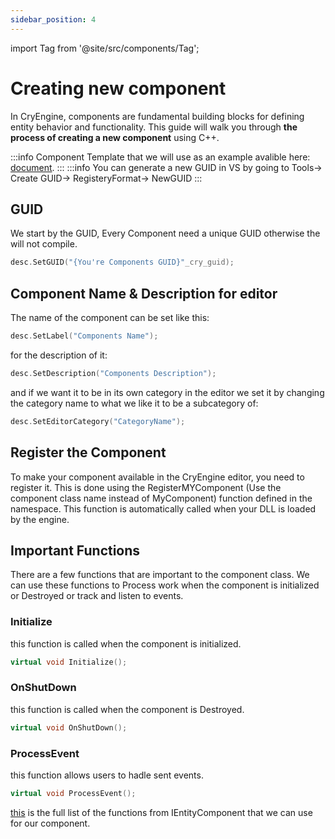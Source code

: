 ```yaml
---
sidebar_position: 4
---
```

import Tag from '@site/src/components/Tag';

# Creating new component

In CryEngine, components are fundamental building blocks for defining entity behavior and functionality. This guide will walk you through **the process of creating a new component** using C++.

:::info
Component Template that we will use as an example avalible here: [document](/docs/5.7/C++%20API/Component/ComponentTemplate).
:::
:::info
You can generate a new GUID in VS by going to Tools-> Create GUID-> RegisteryFormat-> NewGUID
:::


## GUID
We start by the GUID, Every Component need a unique GUID otherwise the will not compile. 
```cpp title="GUID"
desc.SetGUID("{You're Components GUID}"_cry_guid);
```

## Component Name & Description for editor

The name of the component can be set like this:
```cpp title="SetName"
desc.SetLabel("Components Name");
```
for the description of it:
```cpp title="SetDescription"
desc.SetDescription("Components Description");
```
and if we want it to be in its own category in the editor we set it by changing the category name to what we like it to be a subcategory of:
```cpp title="SetDescription"
desc.SetEditorCategory("CategoryName");
```

## Register the Component
To make your component available in the CryEngine editor, you need to register it. This is done using the RegisterMYComponent
<Tag color="#ff5733">(Use the component class name instead of MyComponent)</Tag> function defined in the namespace. This function is automatically called when your DLL is loaded by the engine.

## Important Functions
There are a few functions that are important to the component class.
We can use these functions to Process work when the component is initialized or Destroyed or track and listen to events.

### Initialize
this function is called when the component is initialized. 
```cpp title="Initialize"
virtual void Initialize();
```

### OnShutDown
this function is called when the component is Destroyed. 
```cpp title="OnShutDown"
virtual void OnShutDown();
```

### ProcessEvent
this function allows users to hadle sent events. 
```cpp title="ProcessEvent"
virtual void ProcessEvent();
```

[this](/docs/5.7/C++%20API/Component/ComponentTemplate) is the full list of the functions from IEntityComponent that we can use for our component.